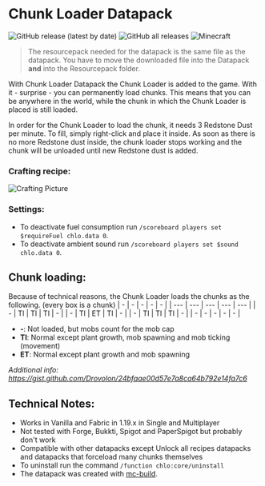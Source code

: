 # Chunk Loader Datapack
![GitHub release (latest by date)](https://img.shields.io/github/v/release/2mal3/Chunk-Loader-Datapack?style=flat-square) ![GitHub all releases](https://img.shields.io/github/downloads/2mal3/Chunk-Loader-Datapack/total?style=flat-square) ![Minecraft](https://img.shields.io/badge/Minecraft-1.19-orange?style=flat-square)

> The resourcepack needed for the datapack is the same file as the datapack. You have to move the downloaded file into the Datapack **and** into the Resourcepack folder.

With Chunk Loader Datapack the Chunk Loader is added to the game. With it - surprise - you can permanently load chunks.
This means that you can be anywhere in the world, while the chunk in which the Chunk Loader is placed is still loaded.

In order for the Chunk Loader to load the chunk, it needs 3 Redstone Dust per minute. To fill, simply right-click and place it inside. As soon as there is no more Redstone dust inside, the chunk loader stops working and the chunk will be unloaded until new Redstone dust is added.

### Crafting recipe:
![Crafting Picture](https://github.com/2mal3/Chunk-Loader-Datapack/blob/master/images/crafting.jpg)

### Settings:
 - To deactivate fuel consumption run `/scoreboard players set $requireFuel chlo.data 0`.
 - To deactivate ambient sound run `/scoreboard players set $sound chlo.data 0`.

## Chunk loading:
Because of technical reasons, the Chunk Loader loads the chunks as the following. (every box is a chunk)
| -   | -   | -   | -   | -   |
| --- | --- | --- | --- | --- |
| -   | TI  | TI  | TI  | -   |
| -   | TI  | ET  | TI  | -   |
| -   | TI  | TI  | TI  | -   |
| -   | -   | -   | -   | -   |
- **-**: Not loaded, but mobs count for the mob cap
- **TI**: Normal except plant growth, mob spawning and mob ticking (movement)
- **ET**: Normal except plant growth and mob spawning

_Additional info: https://gist.github.com/Drovolon/24bfaae00d57e7a8ca64b792e14fa7c6_

## Technical Notes:
- Works in Vanilla and Fabric in 1.19.x in Single and Multiplayer
- Not tested with Forge, Bukkti, Spigot and PaperSpigot but probably don't work
- Compatible with other datapacks except Unlock all recipes datapacks and datapacks that forceload many chunks themselves
- To uninstall run the command `/function chlo:core/uninstall`
- The datapack was created with [mc-build](https://github.com/mc-build/mc-build).

